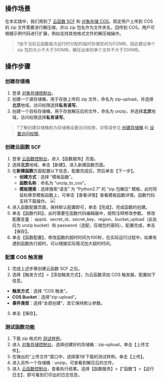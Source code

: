 ## 操作场景

在本实践中，我们用到了 [云函数 SCF](https://cloud.tencent.com/document/product/583) 和 [对象存储 COS](https://cloud.tencent.com/document/product/436)。假定用户上传到 COS 的 zip 文件需要进行解压缩，并以 zip 包名作为文件夹名，回传到 COS。用户可根据示例代码进行扩展，例如支持其他格式文件的解压缩操作。

> ?由于当前云函数每次运行时分配的临时存储空间为512MB，因此建议单个 zip 包的大小不大于300MB，解压出来的单个文件不大于200MB。

## 操作步骤

<span id="step01"></span>

### 创建存储桶

1. 登录 [对象存储控制台](https://console.cloud.tencent.com/cos5)。
2. 创建一个源存储桶，用于存放上传的 zip 文件，命名为 zip-upload，并选择**北京**地域，访问权限选择**私有读写**。
3. 创建一个目标存储桶，用于存放解压后的文件，命名为 unzip，并选择**北京**地域，访问权限选择**私有读写**。

>?了解创建存储桶和为存储桶设置访问权限，详情请参见 [创建存储桶](https://cloud.tencent.com/document/product/436/13309) 和 [设置访问权限](https://cloud.tencent.com/document/product/436/13315)。 

<span id="step02"></span>

### 创建云函数 SCF

1. 登录 [云函数控制台](https://console.cloud.tencent.com/scf/list?rid=8&ns=default)，进入【函数服务】页面。
2. 选择**北京**地域，单击【新建】，进入新建函数页面。
3. 在**新建函数**页面配置以下信息，配置完成后，然后单击【下一步】。
	- **创建方式**：选择 “模板函数”。
	- **函数名称**：命名为 “unzip_to_cos”。
	- **模板搜索**：选择搜索“语言” 为 “Python2.7” 的 “zip 包解压” 模板，此时将鼠标移至模板函数上，可单击【查看详情】查看模板函数详情，函数代码支持下载操作。
![](https://main.qcloudimg.com/raw/1cee42e5814793159daecd8387fb37ee.jpg)
4. 进入函数配置页面，保持默认配置即可，单击【完成】，完成函数的创建。
5. 单击【函数代码】，此时需要在函数代码编辑器中，按照注释修改参数。
修改配置变量： appid、secret_id、secret_key、region、bucket_upload（此处应为 unzip bucket）和 password（选配，压缩包的密码），配置完成，单击【保存】。
6. 单击【函数配置】，修改函数的超时时间为100秒，在实际运行过程中，如果有遇到函数执行超时，可以根据实际情况加大超时时间。

<span id="step03"></span>

### 配置 COS 触发器
1. 完成上述步骤创建云函数 SCF 之后。
2. 选择【触发方式】>【添加触发方式】，为云函数添加 COS 触发器，配置如下信息。
 - **触发方式**：选择 “COS 触发”。
 - **COS Bucket**：选择“zip-upload”。
 - **事件类型**：选择“全部创建”，其它保持默认参数。
3. 单击【保存】。

<span id="step04"></span>

### 测试函数功能

1. 下载 zip 格式的 [测试样例](https://main.qcloudimg.com/raw/6e0d4837eefd0ce77dac8a3973acdf39.zip)。
2. 进入 [对象存储控制台](https://console.cloud.tencent.com/cos5/bucket)，选择创建好的存储桶：zip-upload，单击【上传文件】。
3. 在弹出的“上传文件”窗口中，选择第1步下载的测试样例，单击【上传】。
4. 进入另外一个存储桶：unzip，可查看到解压后的文件。
5. 进入 [云函数控制台](https://console.cloud.tencent.com/scf/list?rid=8&ns=default)，查看执行结果。选择【函数服务】>【“函数”】>【运行日志】，即可看到打印出的日志信息。

